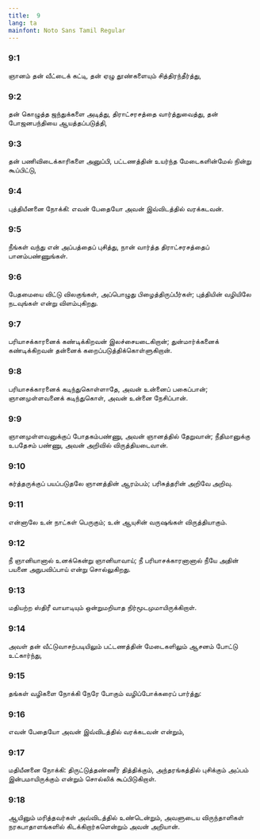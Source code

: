 ```yaml
---
title:  9
lang: ta
mainfont: Noto Sans Tamil Regular
---
```


###  9:1

ஞானம் தன் வீட்டைக் கட்டி, தன் ஏழு தூண்களையும் சித்திரந்தீர்த்து,

###  9:2

தன் கொழுத்த ஜந்துக்களை அடித்து, திராட்சரசத்தை வார்த்துவைத்து, தன் போஜனபந்தியை ஆயத்தப்படுத்தி,

###  9:3

தன் பணிவிடைக்காரிகளை அனுப்பி, பட்டணத்தின் உயர்ந்த மேடைகளின்மேல் நின்று கூப்பிட்டு,

###  9:4

புத்தியீனனை நோக்கி: எவன் பேதையோ அவன் இவ்விடத்தில் வரக்கடவன்.

###  9:5

நீங்கள் வந்து என் அப்பத்தைப் புசித்து, நான் வார்த்த திராட்சரசத்தைப் பானம்பண்ணுங்கள்.

###  9:6

பேதமையை விட்டு விலகுங்கள், அப்பொழுது பிழைத்திருப்பீர்கள்; புத்தியின் வழியிலே நடவுங்கள் என்று விளம்புகிறது.

###  9:7

பரியாசக்காரனைக் கண்டிக்கிறவன் இலச்சையடைகிறான்; துன்மார்க்கனைக் கண்டிக்கிறவன் தன்னைக் கறைப்படுத்திக்கொள்ளுகிறான்.

###  9:8

பரியாசக்காரனைக் கடிந்துகொள்ளாதே, அவன் உன்னைப் பகைப்பான்; ஞானமுள்ளவனைக் கடிந்துகொள், அவன் உன்னை நேசிப்பான்.

###  9:9

ஞானமுள்ளவனுக்குப் போதகம்பண்ணு, அவன் ஞானத்தில் தேறுவான்; நீதிமானுக்கு உபதேசம் பண்ணு, அவன் அறிவில் விருத்தியடைவான்.

###  9:10

கர்த்தருக்குப் பயப்படுதலே ஞானத்தின் ஆரம்பம்; பரிசுத்தரின் அறிவே அறிவு.

###  9:11

என்னாலே உன் நாட்கள் பெருகும்; உன் ஆயுசின் வருஷங்கள் விருத்தியாகும்.

###  9:12

நீ ஞானியானால் உனக்கென்று ஞானியாவாய்; நீ பரியாசக்காரனானால் நீயே அதின் பயனை அநுபவிப்பாய் என்று சொல்லுகிறது.

###  9:13

மதியற்ற ஸ்திரீ வாயாடியும் ஒன்றுமறியாத நிர்மூடமுமாயிருக்கிறாள்.

###  9:14

அவள் தன் வீட்டுவாசற்படியிலும் பட்டணத்தின் மேடைகளிலும் ஆசனம் போட்டு உட்கார்ந்து,

###  9:15

தங்கள் வழிகளை நோக்கி நேரே போகும் வழிப்போக்கரைப் பார்த்து:

###  9:16

எவன் பேதையோ அவன் இவ்விடத்தில் வரக்கடவன் என்றும்,

###  9:17

மதியீனனை நோக்கி: திருட்டுத்தண்ணீர் தித்திக்கும், அந்தரங்கத்தில் புசிக்கும் அப்பம் இன்பமாயிருக்கும் என்றும் சொல்லிக் கூப்பிடுகிறாள்.

###  9:18

ஆயினும் மரித்தவர்கள் அவ்விடத்தில் உண்டென்றும், அவளுடைய விருந்தாளிகள் நரகபாதாளங்களில் கிடக்கிறார்களென்றும் அவன் அறியான்.

